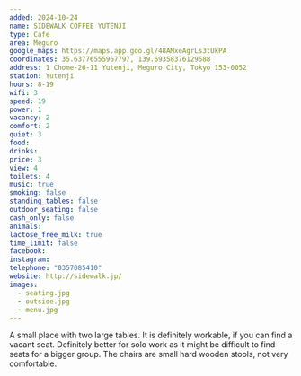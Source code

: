 ```yaml
---
added: 2024-10-24
name: SIDEWALK COFFEE YUTENJI
type: Cafe
area: Meguro
google_maps: https://maps.app.goo.gl/48AMxeAgrLs3tUkPA
coordinates: 35.63776555967797, 139.69358376129588
address: 1 Chome-26-11 Yutenji, Meguro City, Tokyo 153-0052
station: Yutenji
hours: 8-19
wifi: 3
speed: 19
power: 1
vacancy: 2
comfort: 2
quiet: 3
food: 
drinks: 
price: 3
view: 4
toilets: 4
music: true
smoking: false
standing_tables: false
outdoor_seating: false
cash_only: false
animals: 
lactose_free_milk: true
time_limit: false
facebook: 
instagram: 
telephone: "0357085410"
website: http://sidewalk.jp/
images:
  - seating.jpg
  - outside.jpg
  - menu.jpg
---
```


A small place with two large tables. It is definitely workable, if you can find a vacant seat. Definitely better for solo work as it might be difficult to find seats for a bigger group. The chairs are small hard wooden stools, not very comfortable.
